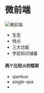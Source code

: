 # 微前端
![微前端](https://tva1.sinaimg.cn/large/008i3skNly1gpto1yvn1wj31ny0u0wg5.jpg)

- 生态
- 特点
- 三大功能
- 学前知识储备

#### 两个比较火的框架
- qiankun
- single-spa
- 